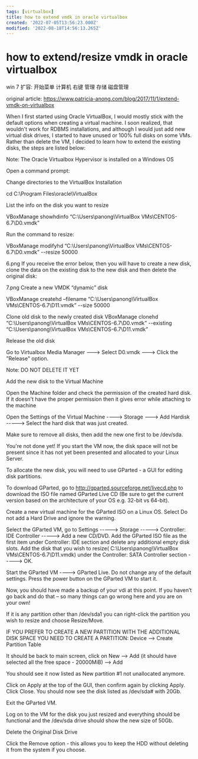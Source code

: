 ```yaml
---
tags: [virtualbox]
title: how to extend vmdk in oracle virtualbox
created: '2022-07-05T13:56:23.000Z'
modified: '2022-08-18T14:56:13.265Z'
---
```


# how to extend/resize vmdk in oracle virtualbox

win 7 扩容:
开始菜单 计算机 右键 管理 存储 磁盘管理

original article:
https://www.patricia-anong.com/blog/2017/11/1/extend-vmdk-on-virtualbox

When I first started using Oracle VirtualBox, I would mostly stick with the default options when creating a virtual machine. I soon realized, that wouldn't work for RDBMS installations, and although I would just add new virtual disk drives, I started to have unused or 100% full disks on some VMs. Rather than delete the VM, I decided to learn how to extend the existing disks, the steps are listed below:

Note: The Oracle Virtualbox Hypervisor is installed on a Windows OS

Open a command prompt:

Change directories to the VirtualBox Installation

cd C:\Program Files\oracle\VirtualBox

List the info on the disk you want to resize

VBoxManage showhdinfo “C:\Users\panong\VirtualBox VMs\CENTOS-6.7\D0.vmdk”

Run the command to resize:

VBoxManage modifyhd “C:\Users\panong\VirtualBox VMs\CENTOS-6.7\D0.vmdk” --resize 50000

6.png
If you receive the error below, then you will have to create a new disk, clone the data on the existing disk to the new disk and then delete the original disk:

7.png
Create a new VMDK “dynamic” disk

VBoxManage createhd –filename “C:\Users\panong\VirtualBox VMs\CENTOS-6.7\D11.vmdk” --size 50000

Clone old disk to the newly created disk
VBoxManage clonehd “C:\Users\panong\VirtualBox VMs\CENTOS-6.7\D0.vmdk” --existing “C:\Users\panong\VirtualBox VMs\CENTOS-6.7\D11.vmdk”


Release the old disk

Go to Virtualbox Media Manager ---> Select D0.vmdk ---> Click the "Release" option.

Note: DO NOT DELETE IT YET

Add the new disk to the Virtual Machine

Open the Machine folder and check the permission of the created hard disk. If it doesn't have the proper permission then it gives error while attaching to the machine

Open the Settings of the Virtual Machine ----> Storage ---> Add Hardisk -----> Select the hard disk that was just created.

Make sure to remove all disks, then add the new one first to be /dev/sda.

You're not done yet! If you start the VM now, the disk space will not be present since it has not yet been presented and allocated to your Linux Server.

To allocate the new disk, you will need to use GParted - a GUI for editing disk partitions.

To download GParted, go to http://gparted.sourceforge.net/livecd.php to download the ISO file named GParted Live CD (Be sure to get the current version based on the architecture of your OS e.g. 32-bit vs 64-bit). 

Create a new virtual machine for the GParted ISO on a Linux OS. Select Do not add a Hard Drive and ignore the warning.

Select the GParted VM, go to Settings -----> Storage -----> Controller: IDE Controller -----> Add a new CD/DVD. Add the GParted ISO file as the first item under Controller: IDE section and delete any additional empty disk slots. Add the disk that you wish to resize( C:\Users\panong\VirtualBox VMs\CENTOS-6.7\D11.vmdk) under the Controller: SATA Controller section -----> OK.

Start the GParted VM ----> GParted Live. Do not change any of the default settings. Press the power button on the GParted VM to start it.

Now, you should have made a backup of your vdi at this point. If you haven’t go back and do that – so many things can go wrong here and you are on your own!

If it is any partition other than /dev/sda1 you can right-click the partition you wish to resize and choose Resize/Move. 

IF YOU PREFER TO CREATE A NEW PARTITION WITH THE ADDITIONAL DISK SPACE YOU NEED TO CREATE A PARTITION:
Device —-> Create Partition Table

It should be back to main screen, click on New —-> Add (it should have selected all the free space - 20000MiB) —-> Add

You should see it now listed as New partition #1 not unallocated anymore.

Click on Apply at the top of the GUI, then confirm again by clicking Apply. Click Close. You should now see the disk listed as /dev/sda# with 20Gb.

Exit the GParted VM. 

Log on to the VM for the disk you just resized and everything should be functional and the /dev/sda drive should show the new size of 50Gb.

Delete the Original Disk Drive

Click the Remove option - this allows you to keep the HDD without deleting it from the system if you choose.

